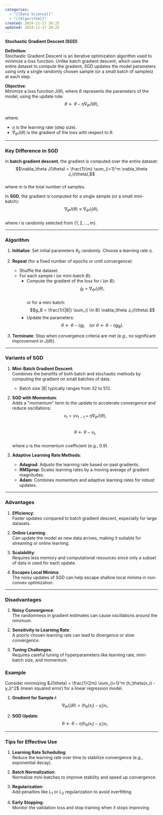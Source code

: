 ```yaml
---
categories:
  - "[[Data Science]]"
  - "[[Algorithm]]"
created: 2024-11-17 20:25
updated: 2024-11-17 20:25
---
```

**Stochastic Gradient Descent (SGD)**  

**Definition**:  
Stochastic Gradient Descent is an iterative optimization algorithm used to minimize a loss function. Unlike batch gradient descent, which uses the entire dataset to compute the gradient, SGD updates the model parameters using only a single randomly chosen sample (or a small batch of samples) at each step.  

**Objective**:  
Minimize a loss function $J(\theta)$, where $\theta$ represents the parameters of the model, using the update rule:  
$$\theta \leftarrow \theta - \eta \nabla_\theta J(\theta),$$  
where:  
- $\eta$ is the learning rate (step size).  
- $\nabla_\theta J(\theta)$ is the gradient of the loss with respect to $\theta$.  

---

### **Key Difference in SGD**  

In **batch gradient descent**, the gradient is computed over the entire dataset:  
$$\nabla_\theta J(\theta) = \frac{1}{m} \sum_{i=1}^m \nabla_\theta J_i(\theta),$$  
where $m$ is the total number of samples.  

In **SGD**, the gradient is computed for a single sample (or a small mini-batch):  
$$\nabla_\theta J(\theta) \approx \nabla_\theta J_i(\theta),$$  
where $i$ is randomly selected from $\{1, 2, \dots, m\}$.  

---

### **Algorithm**  

1. **Initialize**: Set initial parameters $\theta_0$ randomly. Choose a learning rate $\eta$.  
2. **Repeat** (for a fixed number of epochs or until convergence):  
   - Shuffle the dataset.  
   - For each sample $i$ (or mini-batch $B$):  
     - Compute the gradient of the loss for $i$ (or $B$):  
       $$g_i = \nabla_\theta J_i(\theta),$$  
       or for a mini-batch:  
       $$g_B = \frac{1}{|B|} \sum_{i \in B} \nabla_\theta J_i(\theta).$$  
     - Update the parameters:  
       $$\theta \leftarrow \theta - \eta g_i \quad \text{(or } \theta \leftarrow \theta - \eta g_B \text{)}.$$  

3. **Terminate**: Stop when convergence criteria are met (e.g., no significant improvement in $J(\theta)$).  

---

### **Variants of SGD**  

1. **Mini-Batch Gradient Descent**:  
   Combines the benefits of both batch and stochastic methods by computing the gradient on small batches of data.  
   - Batch size $|B|$ typically ranges from 32 to 512.  

2. **SGD with Momentum**:  
   Adds a "momentum" term to the update to accelerate convergence and reduce oscillations:  
   $$v_t = \gamma v_{t-1} + \eta \nabla_\theta J(\theta),$$  
   $$\theta \leftarrow \theta - v_t,$$  
   where $\gamma$ is the momentum coefficient (e.g., 0.9).  

3. **Adaptive Learning Rate Methods**:  
   - **Adagrad**: Adjusts the learning rate based on past gradients.  
   - **RMSprop**: Scales learning rates by a moving average of gradient magnitudes.  
   - **Adam**: Combines momentum and adaptive learning rates for robust updates.  

---

### **Advantages**  

1. **Efficiency**:  
   Faster updates compared to batch gradient descent, especially for large datasets.  

2. **Online Learning**:  
   Can update the model as new data arrives, making it suitable for streaming or online learning.  

3. **Scalability**:  
   Requires less memory and computational resources since only a subset of data is used for each update.  

4. **Escapes Local Minima**:  
   The noisy updates of SGD can help escape shallow local minima in non-convex optimization.  

---

### **Disadvantages**  

1. **Noisy Convergence**:  
   The randomness in gradient estimates can cause oscillations around the minimum.  

2. **Sensitivity to Learning Rate**:  
   A poorly chosen learning rate can lead to divergence or slow convergence.  

3. **Tuning Challenges**:  
   Requires careful tuning of hyperparameters like learning rate, mini-batch size, and momentum.  
### **Example**  

Consider minimizing $J(\theta) = \frac{1}{2m} \sum_{i=1}^m (h_\theta(x_i) - y_i)^2$ (mean squared error) for a linear regression model.  

1. **Gradient for Sample $i$**:  
   $$\nabla_\theta J_i(\theta) = (h_\theta(x_i) - y_i) x_i.$$  

2. **SGD Update**:  
   $$\theta \leftarrow \theta - \eta (h_\theta(x_i) - y_i) x_i.$$  

---

### **Tips for Effective Use**  

1. **Learning Rate Scheduling**:  
   Reduce the learning rate over time to stabilize convergence (e.g., exponential decay).  

2. **Batch Normalization**:  
   Normalize mini-batches to improve stability and speed up convergence.  

3. **Regularization**:  
   Add penalties like $L_1$ or $L_2$ regularization to avoid overfitting.  

4. **Early Stopping**:  
   Monitor the validation loss and stop training when it stops improving.  